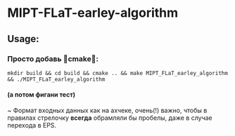 # MIPT-FLaT-earley-algorithm


## Usage:

### Просто добавь 🦝cmake🦝:
```
mkdir build && cd build && cmake .. && make MIPT_FLaT_earley_algorithm && ./MIPT_FLaT_earley_algorithm
```
#### (а потом фигани тест)

~ Формат входных данных как на ахчеке, очень(!) важно, чтобы в правилах стрелочку <b>всегда</b> обрамляли бы пробелы, даже в случае перехода в EPS.